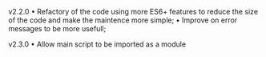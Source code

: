 v2.2.0
• Refactory of the code using more ES6+ features to reduce the size of the code and make the maintence more simple;
• Improve on error messages to be more usefull;

v2.3.0
• Allow main script to be imported as a module
